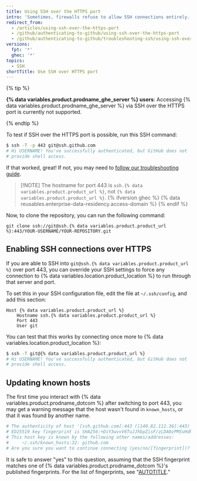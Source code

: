 ```yaml
---
title: Using SSH over the HTTPS port
intro: 'Sometimes, firewalls refuse to allow SSH connections entirely. If using [HTTPS cloning with credential caching](/github/getting-started-with-github/caching-your-github-credentials-in-git) is not an option, you can attempt to clone using an SSH connection made over the HTTPS port. Most firewall rules should allow this, but proxy servers may interfere.'
redirect_from:
  - /articles/using-ssh-over-the-https-port
  - /github/authenticating-to-github/using-ssh-over-the-https-port
  - /github/authenticating-to-github/troubleshooting-ssh/using-ssh-over-the-https-port
versions:
  fpt: '*'
  ghec: '*'
topics:
  - SSH
shortTitle: Use SSH over HTTPS port
---
```

{% tip %}

**{% data variables.product.prodname_ghe_server %} users**: Accessing {% data variables.product.prodname_ghe_server %} via SSH over the HTTPS port is currently not supported.

{% endtip %}

To test if SSH over the HTTPS port is possible, run this SSH command:

```bash
$ ssh -T -p 443 git@ssh.github.com
# Hi USERNAME! You've successfully authenticated, but GitHub does not
# provide shell access.
```

If that worked, great! If not, you may need to [follow our troubleshooting guide](/authentication/troubleshooting-ssh/error-permission-denied-publickey).

> [!NOTE] The hostname for port 443 is `ssh.{% data variables.product.product_url %}`, not `{% data variables.product.product_url %}`.
> {% ifversion ghec %}
> {% data reusables.enterprise-data-residency.access-domain %}
{% endif %}

Now, to clone the repository, you can run the following command:

```shell
git clone ssh://git@ssh.{% data variables.product.product_url %}:443/YOUR-USERNAME/YOUR-REPOSITORY.git
```

## Enabling SSH connections over HTTPS

If you are able to SSH into `git@ssh.{% data variables.product.product_url %}` over port 443, you can override your SSH settings to force any connection to {% data variables.location.product_location %} to run through that server and port.

To set this in your SSH configuration file, edit the file at `~/.ssh/config`, and add this section:

```text
Host {% data variables.product.product_url %}
    Hostname ssh.{% data variables.product.product_url %}
    Port 443
    User git
```

You can test that this works by connecting once more to {% data variables.location.product_location %}:

```bash
$ ssh -T git@{% data variables.product.product_url %}
# Hi USERNAME! You've successfully authenticated, but GitHub does not
# provide shell access.
```

## Updating known hosts

The first time you interact with {% data variables.product.prodname_dotcom %} after switching to port 443, you may get a warning message
that the host wasn't found in `known_hosts`, or that it was found by another name.

```bash
# The authenticity of host '[ssh.github.com]:443 ([140.82.112.36]:443)' can't be established.
# ED25519 key fingerprint is SHA256:+DiY3wvvV6TuJJhbpZisF/zLDA0zPMSvHdkr4UvCOqU.
# This host key is known by the following other names/addresses:
#     ~/.ssh/known_hosts:32: github.com
# Are you sure you want to continue connecting (yes/no/[fingerprint])?
```

It is safe to answer "yes" to this question, assuming that the SSH fingerprint matches
one of {% data variables.product.prodname_dotcom %}'s published fingerprints. For the list of fingerprints, see "[AUTOTITLE](/authentication/keeping-your-account-and-data-secure/githubs-ssh-key-fingerprints)."
